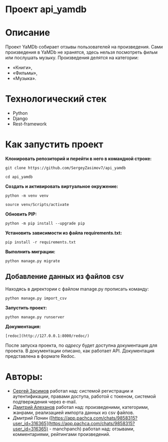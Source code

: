 # Проект api_yamdb
# **Описание**
Проект YaMDb собирает отзывы пользователей на произведения.
Сами произведения в YaMDb не хранятся, здесь нельзя посмотреть фильм или послушать музыку.
Произведения делятся на категории: 
 - «Книги»,
 - «Фильмы»,
 - «Музыка».
# **Технологический стек**
 - Python
 - Django
 - Rest-framework
# **Как запустить проект**
 **Клонировать репозиторий и перейти в него в командной строке:**
```
git clone https://github.com/SergeyZasimov7/api_yamdb   
```
```
cd api_yamdb
```
 **Cоздать и активировать виртуальное окружение:**
```
python -m venv venv
```
```
source venv/Scripts/activate
```
 **Обновить PIP:**
```
python -m pip install --upgrade pip
```
 **Установить зависимости из файла requirements.txt:**
```
pip install -r requirements.txt
```
 **Выполнить миграции:**
```
python manage.py migrate
```
## **Добавление данных из файлов csv**
Находясь в директории с файлом manage.py прописать команду:
```
python manage.py import_csv
```
 **Запустить проект:**
```
python manage.py runserver
```
**Документация:**
```
[redoc](http://127.0.0.1:8000/redoc/) 
```
После запуска проекта, по _адресу_ будет доступна документация для проекта. В документации описано, как работает API. Документация представлена в формате Redoc.
# **Авторы:**
 - [Сергей Засимов](https://vk.com/idsfdsa) работал над: системой регистрации и аутентификации, правами доступа, работой с токеном, системой подтверждения через e-mail.
 - [Дмитрий Алеханов](https://vk.com/id146149068) работал над: произведеними, категорими, жанрами, реализацией импорта данных из csv файлов.
 - _Дмитрий Панин_ ([https://app.pachca.com/chats/9858315?user_id=316365](https://app.pachca.com/chats/9858315?user_id=316365) - manchpanch) работал над: отзывами, комментариями, рейтингами произведений.

